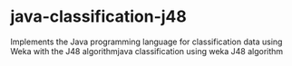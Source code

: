 # java-classification-j48
Implements the Java programming language for classification data using Weka with the J48 algorithmjava classification using weka J48 algorithm
